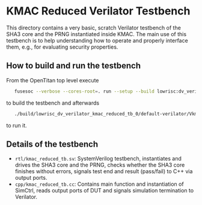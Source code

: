 KMAC Reduced Verilator Testbench
================================

This directory contains a very basic, scratch Verilator testbench of the SHA3 core and the PRNG instantiated inside KMAC.
The main use of this testbench is to help understanding how to operate and properly interface them, e.g., for evaluating security properties.

How to build and run the testbench
----------------------------------

From the OpenTitan top level execute

```sh
   fusesoc --verbose --cores-root=. run --setup --build lowrisc:dv_verilator:kmac_reduced_tb
```
to build the testbench and afterwards

```sh
   ./build/lowrisc_dv_verilator_kmac_reduced_tb_0/default-verilator/Vkmac_reduced_tb --trace
```
to run it.

Details of the testbench
------------------------

- `rtl/kmac_reduced_tb.sv`: SystemVerilog testbench, instantiates and drives the SHA3 core and the PRNG, checks whether the SHA3 core finishes without errors, signals test end and result
  (pass/fail) to C++ via output ports.
- `cpp/kmac_reduced_tb.cc`: Contains main function and instantiation of SimCtrl, reads output ports of DUT and signals simulation termination to Verilator.
